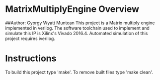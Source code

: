 # MatrixMultiplyEngine Overview
##Author: Gyorgy Wyatt Muntean
This project is a Matrix multiply engine implemented in verilog.
The software toolchain used to implement and simulate this IP is Xilinx's Vivado 2016.4.
Automated simulation of this project requires iverilog.

# Instructions
To build this project type 'make'.
To remove built files type 'make clean'.
